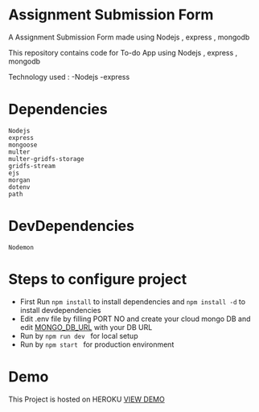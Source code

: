# Assignment Submission Form
A Assignment Submission Form made using Nodejs , express , mongodb

This repository contains code for To-do App using Nodejs , express , mongodb

Technology used : -Nodejs -express 

# Dependencies 

```
Nodejs
express
mongoose
multer
multer-gridfs-storage
gridfs-stream
ejs
morgan
dotenv
path
```


# DevDependencies 

```
Nodemon
```

# Steps to configure project
* First Run  ```npm install``` to install dependencies and ```npm install -d``` to install devdependencies
* Edit .env file by filling PORT NO and create your cloud mongo DB and edit [MONGO_DB_URL](https://docs.atlas.mongodb.com/getting-started/) with your DB URL
* Run by ``` npm run dev  ``` for local setup
* Run by ``` npm start  ``` for production environment

# Demo
This Project is hosted on HEROKU [VIEW DEMO](https://to-do-project-app.herokuapp.com/)
